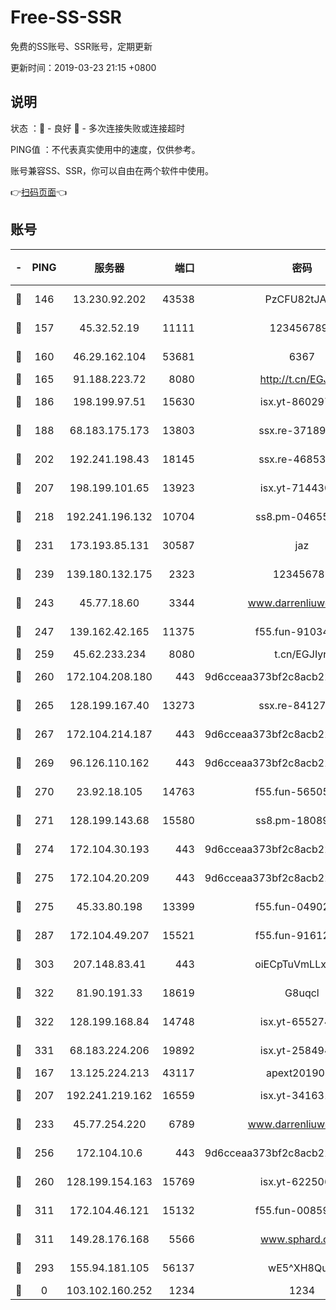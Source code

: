 # Free-SS-SSR

免费的SS账号、SSR账号，定期更新

更新时间：2019-03-23 21:15 +0800

## 说明

状态     ：🙂 - 良好 🙁 - 多次连接失败或连接超时

PING值   ：不代表真实使用中的速度，仅供参考。

账号兼容SS、SSR，你可以自由在两个软件中使用。

👉[扫码页面](https://liesauer.github.io/Free-SS-SSR/)👈

## 账号

|-|PING|服务器|端口|密码|加密方式|区域|
|:----:|:----:|:-----:|-----:|:----:|:----:|:----:|
|🙂|146|13.230.92.202|43538|PzCFU82tJAdZ|aes-256-cfb|JP|
|🙂|157|45.32.52.19|11111|1234567890|aes-256-cfb|JP|
|🙂|160|46.29.162.104|53681|6367|aes-128-ctr|RU|
|🙂|165|91.188.223.72|8080|http://t.cn/EGJIyrl|rc4-md5|RU|
|🙂|186|198.199.97.51|15630|isx.yt-86029776|aes-256-cfb|US|
|🙂|188|68.183.175.173|13803|ssx.re-37189274|aes-256-cfb|US|
|🙂|202|192.241.198.43|18145|ssx.re-46853856|aes-256-cfb|US|
|🙂|207|198.199.101.65|13923|isx.yt-71443072|aes-256-cfb|US|
|🙂|218|192.241.196.132|10704|ss8.pm-04655152|aes-256-cfb|US|
|🙂|231|173.193.85.131|30587|jaz|aes-256-cfb|US|
|🙂|239|139.180.132.175|2323|123456789|aes-256-cfb|SG|
|🙂|243|45.77.18.60|3344|www.darrenliuwei.com|aes-256-cfb|JP|
|🙂|247|139.162.42.165|11375|f55.fun-91034656|aes-256-cfb|SG|
|🙂|259|45.62.233.234|8080|t.cn/EGJIyrl|rc4-md5|CA|
|🙂|260|172.104.208.180|443|9d6cceaa373bf2c8acb22e60b6a58be6|aes-256-cfb|US|
|🙂|265|128.199.167.40|13273|ssx.re-84127043|aes-256-cfb|SG|
|🙂|267|172.104.214.187|443|9d6cceaa373bf2c8acb22e60b6a58be6|aes-256-cfb|US|
|🙂|269|96.126.110.162|443|9d6cceaa373bf2c8acb22e60b6a58be6|aes-256-cfb|US|
|🙂|270|23.92.18.105|14763|f55.fun-56505886|aes-256-cfb|US|
|🙂|271|128.199.143.68|15580|ss8.pm-18089615|aes-256-cfb|SG|
|🙂|274|172.104.30.193|443|9d6cceaa373bf2c8acb22e60b6a58be6|aes-256-cfb|US|
|🙂|275|172.104.20.209|443|9d6cceaa373bf2c8acb22e60b6a58be6|aes-256-cfb|US|
|🙂|275|45.33.80.198|13399|f55.fun-04902399|aes-256-cfb|US|
|🙂|287|172.104.49.207|15521|f55.fun-91612366|aes-256-cfb|SG|
|🙂|303|207.148.83.41|443|oiECpTuVmLLxk4Ts|aes-256-cfb|AU|
|🙂|322|81.90.191.33|18619|G8uqcl|aes-256-cfb|US|
|🙂|322|128.199.168.84|14748|isx.yt-65527491|aes-256-cfb|SG|
|🙂|331|68.183.224.206|19892|isx.yt-25849474|aes-256-cfb|SG|
|🙂|167|13.125.224.213|43117|apext2019005|chacha20|KR|
|🙂|207|192.241.219.162|16559|isx.yt-34163162|aes-256-cfb|US|
|🙂|233|45.77.254.220|6789|www.darrenliuwei.com|aes-256-cfb|SG|
|🙂|256|172.104.10.6|443|9d6cceaa373bf2c8acb22e60b6a58be6|aes-256-cfb|US|
|🙂|260|128.199.154.163|15769|isx.yt-62250628|aes-256-cfb|SG|
|🙂|311|172.104.46.121|15132|f55.fun-00859364|aes-256-cfb|SG|
|🙂|311|149.28.176.168|5566|www.sphard.com|aes-256-cfb|AU|
|🙁|293|155.94.181.105|56137|wE5^XH8Quw|aes-256-cfb|US|
|🙁|0|103.102.160.252|1234|1234|rc4-md5|JP|
